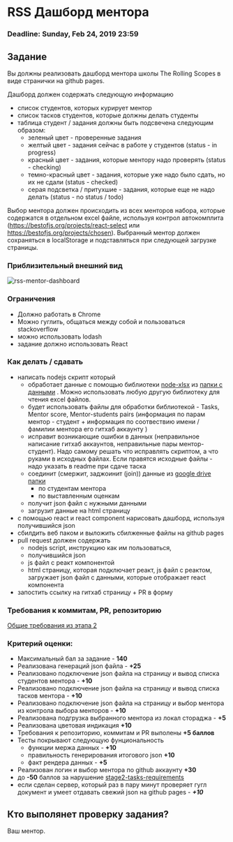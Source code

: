 # RSS Дашборд ментора

### Deadline: Sunday, Feb 24, 2019 23:59

## Задание
Вы должны реализовать дашборд ментора школы The Rolling Scopes в виде странички на github pages.

Дашборд должен содержать следующую информацию
- список студентов, которых курирует ментор
- список тасков студентов, которые должны делать студенты
- таблица студент / задания должны быть подсвечена следующим образом:
    - зеленый цвет - проверенные задания
    - желтый цвет - задания сейчас в работе у студентов (status - in progress)
    - красный цвет - задания, которые ментору надо проверять (status - checking)
    - темно-красный цвет - задания, которые уже надо было сдать, но их не сдали (status - checked)
    - серая подсветка / притухшие - задания, которые еще не надо делать (status - no status / todo)

Выбор ментора должен происходить из всех менторов набора, которые содержатся в отдельном excel файле, используя контрол автокомплита (https://bestofjs.org/projects/react-select или https://bestofjs.org/projects/chosen). Выбранный ментор должен сохраняться в localStorage и подставляться при следующей загрузке страницы.

### Приблизительный внешний вид
![rss-mentor-dashboard](https://docs.google.com/drawings/d/e/2PACX-1vSV8wUHrWdVDOxyJGl86gC4s_Vmri8Xor3gMRKlB_gF_krSa7UJuydBZ6JMNSpHlQOjW08CtyOqGNny/pub?w=960&h=720)


### Ограничения
  - Должно работать в Chrome
  - Можно гуглить, общаться между собой и пользоваться stackoverflow
  - можно использовать lodash
  - задание должно использовать React
    
### Как делать / сдавать
  - написать nodejs скрипт который
    - обработает данные с помощью библиотеки [node-xlsx](https://github.com/mgcrea/node-xlsx) из [папки с данными](https://drive.google.com/open?id=1ULj8KjnNNCgUdGunQ1TY00dNbCsqAsHW) . Можно использовать любую другую библиотеку для чтения excel файлов.
    - будет использовать файлы для обработки библиотекой - Tasks, Mentor score, Mentor-students pairs (информация по парам ментор - студент + информация по соотвествию имени / фамилии ментора его гитхаб аккаунту ) 
    - исправит возникающие ошибки в данных (неправильное написание гитхаб аккаунтов, неправильные пары ментор-студент). Надо самому решать что исправлять скриптом, а что руками в исходных файлах. Если правятся исходные файлы - надо указать в readme при сдаче таска
    - соединит (смержит, заджоинит (join)) данные из [google drive папки](https://drive.google.com/open?id=1ULj8KjnNNCgUdGunQ1TY00dNbCsqAsHW)
      - по студентам ментора
      - по выставленным оценкам
    - получит json файл с нужными данными
    - загрузит данные на html страницу
  - с помощью react и react component нарисовать дашборд, используя получившийся json
  - сбилдить веб паком и выложить сбилженные файлы на github pages 
  - pull request должен содержать 
    - nodejs script, инструкцию как им пользоваться, 
    - получившийся json
    - js файл с реакт компонентой
    - html страницу, которая подключает реакт, js файл с реактом, загружает json файл с данными, которые отображает react компонента 
  - запостить ссылку на гитхаб страницу + PR в форму
    
    
### Требования к коммитам, PR, репозиторию
[Общие требования из этапа 2](https://github.com/rolling-scopes-school/docs/blob/master/stage2-tasks-requirements.md)

### Критерий оценки:
- Максимальный бал за задание - **140**
- Реализована генераций json файла - **+25**
- Реализовано подключение json файла на страницу и вывод списка студентов ментора - **+10**
- Реализовано подключение json файла на страницу и вывод списка тасков ментора - **+10**
- Реализовано подключение json файла на страницу и выбор ментора из контрола выбора менторов - **+10**
- Реализована подгрузка выбранного ментора из локал стораджа - **+5**
- Реализована цветовая индикация **+10**
- Требования к репозиторию, коммитам и PR выполены **+5 баллов**
- Тесты покрывают следующую фунциональность 
  - функции мержа данных - **+10**
  - правильность генерирования итогового json **+10**
  - факт рендера данных - **+5**
- Реализован логин и выбор ментора по github аккаунту **+30**
- до **-50** баллов за нарушение [stage2-tasks-requirements](https://github.com/rolling-scopes-school/docs/blob/master/stage2-tasks-requirements.md)
- если сделан сервер, который раз в пару минут проверяет гугл документ и умеет отдавать свежий json на github pages - ***+10***

## Кто выполянет проверку задания?
Ваш ментор.



